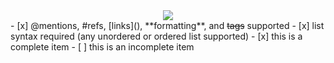 <div align="center"><img src="https://cdn.discordapp.com/emojis/759776440450416671.png?v=1"></div>
- [x] @mentions, #refs, [links](), **formatting**, and <del>tags</del> supported
- [x] list syntax required (any unordered or ordered list supported)
- [x] this is a complete item
- [ ] this is an incomplete item
